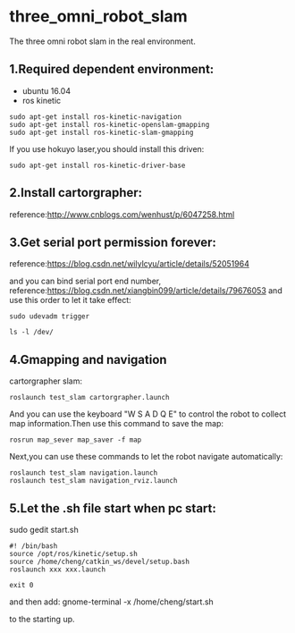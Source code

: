 # three_omni_robot_slam
The three omni robot slam in the real environment.

1.Required dependent environment:
----------------
- ubuntu 16.04
- ros kinetic

```
sudo apt-get install ros-kinetic-navigation
sudo apt-get install ros-kinetic-openslam-gmapping
sudo apt-get install ros-kinetic-slam-gmapping
```
If you use hokuyo laser,you should install this driven:
```
sudo apt-get install ros-kinetic-driver-base
```

2.Install cartorgrapher:
-----------------
reference:http://www.cnblogs.com/wenhust/p/6047258.html

3.Get serial port permission forever:
-----------------

reference:https://blog.csdn.net/wilylcyu/article/details/52051964

and you can bind serial port end number,
reference:https://blog.csdn.net/xiangbin099/article/details/79676053
and use this order to let it take effect:
```
sudo udevadm trigger

ls -l /dev/
```


4.Gmapping and navigation
------------------

cartorgrapher slam:
```
roslaunch test_slam cartorgrapher.launch
```
And you can use the keyboard "W S A D Q E" to control the robot to collect map information.Then use this command to save the map:
```
rosrun map_sever map_saver -f map
```
Next,you can use these commands to let the robot navigate automatically:
```
roslaunch test_slam navigation.launch
roslaunch test_slam navigation_rviz.launch
```

5.Let the .sh file start when pc start:
-----------------
sudo gedit start.sh
```
#! /bin/bash  
source /opt/ros/kinetic/setup.sh 
source /home/cheng/catkin_ws/devel/setup.bash 
roslaunch xxx xxx.launch
 
exit 0

```
and then add:
gnome-terminal -x  /home/cheng/start.sh

to the starting up.
